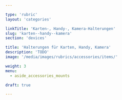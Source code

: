 ```yaml
---

type: 'rubric'
layout: 'categories'

linkTitle: 'Karten-, Handy-, Kamera-Halterungen'
slug: 'karten--handy--kamera'
section: 'devices'

title: 'Halterungen für Karten, Handy, Kamera'
description: 'TODO'
image: '/media/images/rubrics/accessories/items/'

weight: 3
menu:
  - aside_accessories_mounts 

draft: true

---
```

